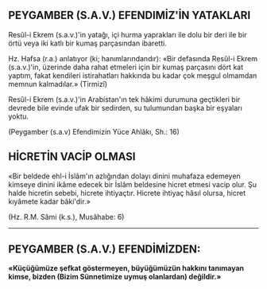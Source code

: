 ## PEYGAMBER (S.A.V.) EFENDlMİZ'İN YATAKLARI

Resûl-i Ekrem (s.a.v.)'in yatağı, içi hurma yaprakları ile dolu bir deri ile bir örtü veya iki katlı bir kumaş parçasından ibaretti.

Hz. Hafsa (r.a.) anlatıyor (ki; hanımlarındandır): «Bir defasında Resûl-i Ekrem (s.a.v.)'in, üzerinde daha rahat etmeleri için bir kumaş parçasını dört kat yaptım, fakat kendileri is­tirahatları hakkında bu kadar çok meşgul ol­mamdan memnun kalmadılar.» (Tirmizî)

Resûl-i Ekrem (s.a.v.)'in Arabistan'ın tek hâ­kimi durumuna geçtikleri bir devrede bile evin­de ufak bir sedirden, su tulumundan başka bir eşyaları yoktu.

(Peygamber (s.a.v) Efendimizin Yüce Ahlâkı, Sh.: 16)

## HİCRETİN VACİP OLMASI

«Bir beldede ehl-i İslâm'ın azlığından do­layı dinini muhafaza edemeyen kimseye dinini ikâme edecek bir İslâm beldesine hicret etme­si vacip olur. Şu halde hicretin sebebi, hicre­te ihtiyaçtır. Hicrete ihtiyaç hâsıl olursa, hicret kıyâmete kadar bâki'dir.»

(Hz. R.M. Sâmi (k.s.), Musâhabe: 6)

<hr>

## PEYGAMBER (S.A.V.) EFENDİMİZDEN:

**«Küçüğümüze şefkat göstermeyen, büyüğümüzün hakkını tanımayan kimse, bizden (Bi­zim Sünnetimize uymuş olanlardan) değildir.»**
